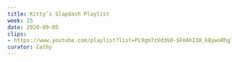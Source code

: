 ```yaml
---
title: Kitty’s Slapdash Playlist
week: 25
date: 2020-09-05
clips: 
- https://www.youtube.com/playlist?list=PL9gm7zVd3Vd-SFmAhI38_k8ywoRhgloT7
curator: Cathy
---
```

